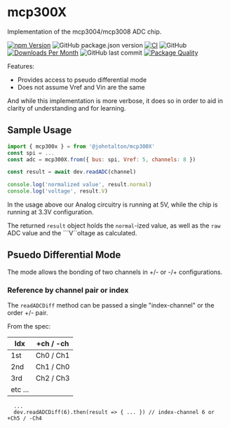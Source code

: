 # mcp300X

Implementation of the mcp3004/mcp3008 ADC chip.

[![npm Version](https://img.shields.io/npm/v/@johntalton/mcp300x.svg)](https://www.npmjs.com/package/@johntalton/mcp300x)
![GitHub package.json version](https://img.shields.io/github/package-json/v/johntalton/mcp300x)
[![CI](https://github.com/johntalton/mcp300X/actions/workflows/CI.yml/badge.svg)](https://github.com/johntalton/mcp300X/actions/workflows/CI.yml)
![GitHub](https://img.shields.io/github/license/johntalton/mcp300x)
[![Downloads Per Month](https://img.shields.io/npm/dm/@johntalton/mcp300x.svg)](https://www.npmjs.com/package/@johntalton/mcp300x)
![GitHub last commit](https://img.shields.io/github/last-commit/johntalton/mcp300x)
[![Package Quality](https://npm.packagequality.com/shield/%40johntalton%2Fmcp300x.svg)](https://packagequality.com/#?package=@johntalton/mcp300x)

Features:
- Provides access to pseudo differential mode
- Does not assume Vref and Vin are the same

And while this implementation is more verbose, it does so in order to aid in clarity of understanding and for learning.

## Sample Usage

```javascript
import { mcp300x } = from '@johntalton/mcp300X'
const spi = ...
const adc = mcp300X.from({ bus: spi, Vref: 5, channels: 8 })

const result = await dev.readADC(channel)

console.log('normalized value', result.normal)
console.log('voltage', result.V)
```

In the usage above our Analog circuitry is running at 5V, while the chip is running at 3.3V configuration.

The returned ```result``` object holds the ```normal```-ized value, as well as the ```raw``` ADC value and the ```V``oltage as calculated.

## Psuedo Differential Mode

The mode allows the bonding of two channels in +/- or -/+ configurations.

### Reference by channel pair or index

The ```readADCDiff``` method can be passed a single "index-channel" or the order +/- pair.

From the spec:

| Idx | +ch / -ch |
| --- | --- |
| 1st | Ch0 / Ch1 |
| 2nd | Ch1 / Ch0 |
| 3rd | Ch2 / Ch3 |
| etc ... |


```
  ...
  dev.readADCDiff(6).then(result => { ... }) // index-channel 6 or +Ch5 / -Ch4
```

